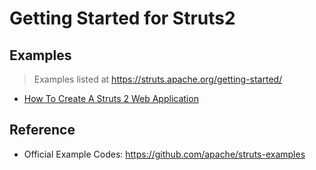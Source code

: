# Getting Started for Struts2

## Examples

> Examples listed at https://struts.apache.org/getting-started/ 

* [How To Create A Struts 2 Web Application](/basic-struts)

## Reference

* Official Example Codes: https://github.com/apache/struts-examples
